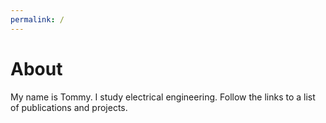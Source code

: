 ```yaml
---
permalink: /
---
```

# **About**
My name is Tommy. I study electrical engineering. Follow the links to a list of publications and projects.
